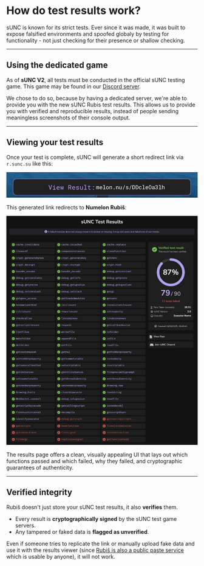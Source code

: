 # How do test results work?

sUNC is known for its strict tests. Ever since it was made, it was built to expose falsified environments and spoofed globaly by testing for functionality - not just checking for their presence or shallow checking.

---

## Using the dedicated game

As of **sUNC V2**, all tests must be conducted in the official sUNC testing game. This game may be found in our [Discord server](https://discord.gg/FNNfTUpFYv).

We chose to do so, because by having a dedicated server, we're able to provide you with the new sUNC Rubis test results. This allows us to provide you with verified and reproducible results, instead of people sending meaningless screenshots of their console output.

---

## Viewing your test results

Once your test is complete, sUNC will generate a short redirect link via `r.sunc.su` like this:

![An `r.sunc.su` redirect link generated](./assets/test-results/melon.nu.png)

This generated link redirects to **Numelon Rubiš**:

![An sUNC Test Result being displayed with Numelon Rubiš](./assets/test-results/RubisTestResult.png)

The results page offers a clean, visually appealing UI that lays out which functions passed and which failed, why they failed, and cryptographic guarantees of authenticity.

---

## Verified integrity

Rubiš doesn't just store your sUNC test results, it also **verifies** them.

- Every result is **cryptographically signed** by the sUNC test game servers.
- Any tampered or faked data is **flagged as unverified**.

Even if someone tries to replicate the link or manually upload fake data and use it with the results viewer (since [Rubiš is also a public paste service](https://rubis.app) which is usable by anyone), it will not work.
